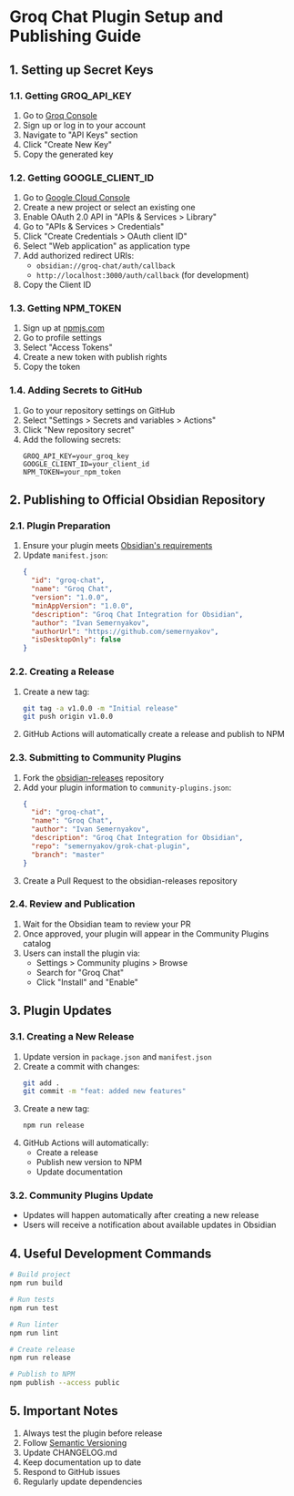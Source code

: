 # Groq Chat Plugin Setup and Publishing Guide

## 1. Setting up Secret Keys

### 1.1. Getting GROQ_API_KEY
1. Go to [Groq Console](https://console.groq.com)
2. Sign up or log in to your account
3. Navigate to "API Keys" section
4. Click "Create New Key"
5. Copy the generated key

### 1.2. Getting GOOGLE_CLIENT_ID
1. Go to [Google Cloud Console](https://console.cloud.google.com)
2. Create a new project or select an existing one
3. Enable OAuth 2.0 API in "APIs & Services > Library"
4. Go to "APIs & Services > Credentials"
5. Click "Create Credentials > OAuth client ID"
6. Select "Web application" as application type
7. Add authorized redirect URIs:
   - `obsidian://groq-chat/auth/callback`
   - `http://localhost:3000/auth/callback` (for development)
8. Copy the Client ID

### 1.3. Getting NPM_TOKEN
1. Sign up at [npmjs.com](https://www.npmjs.com)
2. Go to profile settings
3. Select "Access Tokens"
4. Create a new token with publish rights
5. Copy the token

### 1.4. Adding Secrets to GitHub
1. Go to your repository settings on GitHub
2. Select "Settings > Secrets and variables > Actions"
3. Click "New repository secret"
4. Add the following secrets:
   ```
   GROQ_API_KEY=your_groq_key
   GOOGLE_CLIENT_ID=your_client_id
   NPM_TOKEN=your_npm_token
   ```

## 2. Publishing to Official Obsidian Repository

### 2.1. Plugin Preparation
1. Ensure your plugin meets [Obsidian's requirements](https://docs.obsidian.md/Plugins/Releasing/Plugin+guidelines)
2. Update `manifest.json`:
   ```json
   {
     "id": "groq-chat",
     "name": "Groq Chat",
     "version": "1.0.0",
     "minAppVersion": "1.0.0",
     "description": "Groq Chat Integration for Obsidian",
     "author": "Ivan Semernyakov",
     "authorUrl": "https://github.com/semernyakov",
     "isDesktopOnly": false
   }
   ```

### 2.2. Creating a Release
1. Create a new tag:
   ```bash
   git tag -a v1.0.0 -m "Initial release"
   git push origin v1.0.0
   ```
2. GitHub Actions will automatically create a release and publish to NPM

### 2.3. Submitting to Community Plugins
1. Fork the [obsidian-releases](https://github.com/obsidianmd/obsidian-releases) repository
2. Add your plugin information to `community-plugins.json`:
   ```json
   {
     "id": "groq-chat",
     "name": "Groq Chat",
     "author": "Ivan Semernyakov",
     "description": "Groq Chat Integration for Obsidian",
     "repo": "semernyakov/grok-chat-plugin",
     "branch": "master"
   }
   ```
3. Create a Pull Request to the obsidian-releases repository

### 2.4. Review and Publication
1. Wait for the Obsidian team to review your PR
2. Once approved, your plugin will appear in the Community Plugins catalog
3. Users can install the plugin via:
   - Settings > Community plugins > Browse
   - Search for "Groq Chat"
   - Click "Install" and "Enable"

## 3. Plugin Updates

### 3.1. Creating a New Release
1. Update version in `package.json` and `manifest.json`
2. Create a commit with changes:
   ```bash
   git add .
   git commit -m "feat: added new features"
   ```
3. Create a new tag:
   ```bash
   npm run release
   ```
4. GitHub Actions will automatically:
   - Create a release
   - Publish new version to NPM
   - Update documentation

### 3.2. Community Plugins Update
- Updates will happen automatically after creating a new release
- Users will receive a notification about available updates in Obsidian

## 4. Useful Development Commands

```bash
# Build project
npm run build

# Run tests
npm run test

# Run linter
npm run lint

# Create release
npm run release

# Publish to NPM
npm publish --access public
```

## 5. Important Notes

1. Always test the plugin before release
2. Follow [Semantic Versioning](https://semver.org/)
3. Update CHANGELOG.md
4. Keep documentation up to date
5. Respond to GitHub issues
6. Regularly update dependencies 